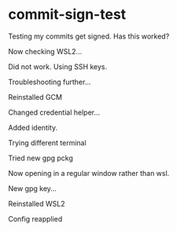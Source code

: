 # commit-sign-test

Testing my commits get signed. Has this worked?

Now checking WSL2...

Did not work. Using SSH keys.

Troubleshooting further...

Reinstalled GCM

Changed credential helper...

Added identity.

Trying different terminal

Tried new gpg pckg

Now opening in a regular window rather than wsl.

New gpg key...

Reinstalled WSL2

Config reapplied